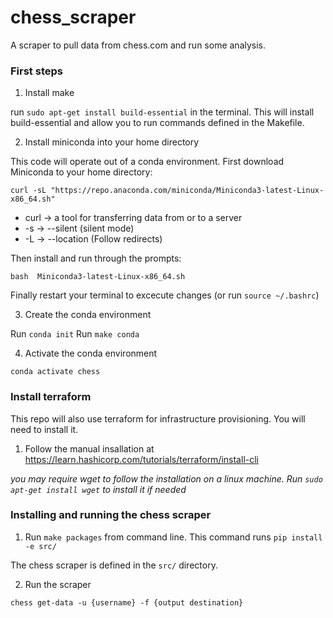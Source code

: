 # chess_scraper
A scraper to pull data from chess.com and run some analysis.

### First steps

1. Install make

run `sudo apt-get install build-essential` in the terminal. This will install build-essential and allow you to run commands defined in the Makefile.

2. Install miniconda into your home directory

This code will operate out of a conda environment. First download Miniconda to your home directory:

`curl -sL "https://repo.anaconda.com/miniconda/Miniconda3-latest-Linux-x86_64.sh"`

- curl -> a tool for transferring data from or to a server
- -s -> --silent (silent mode)
- -L -> --location (Follow redirects)

Then install and run through the prompts:

`bash  Miniconda3-latest-Linux-x86_64.sh`

Finally restart your terminal to excecute changes (or run `source ~/.bashrc`)

3. Create the conda environment

Run `conda init`
Run `make conda`

4. Activate the conda environment

`conda activate chess`

### Install terraform

This repo will also use terraform for infrastructure provisioning. You will need to install it.

1. Follow the manual insallation at
https://learn.hashicorp.com/tutorials/terraform/install-cli

*you may require wget to follow the installation on a linux machine. Run `sudo apt-get install wget` to install it if needed*

### Installing and running the chess scraper

1. Run `make packages` from command line.
This command runs `pip install -e src/`

The chess scraper is defined in the `src/` directory.

2. Run the scraper

`chess get-data -u {username} -f {output destination}`
